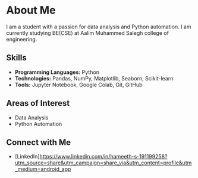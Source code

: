 # About Me
I am a student with a passion for data analysis and Python automation. I am currently studying BE(CSE) at Aalim Muhammed Salegh college of engineering.

## Skills
- **Programming Languages:** Python
- **Technologies:** Pandas, NumPy, Matplotlib, Seaborn, Scikit-learn
- **Tools:** Jupyter Notebook, Google Colab, Git, GitHub

## Areas of Interest
- Data Analysis
- Python Automation

## Connect with Me
- [LinkedIn]https://www.linkedin.com/in/hameeth-s-191199258?utm_source=share&utm_campaign=share_via&utm_content=profile&utm_medium=android_app


